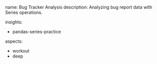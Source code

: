 name: Bug Tracker Analysis
description: Analyzing bug report data with Series operations.

insights:
  - pandas-series-practice

aspects:
  - workout
  - deep